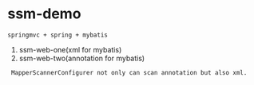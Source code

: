 # ssm-demo

`springmvc + spring + mybatis`

1. ssm-web-one(xml for mybatis)
1. ssm-web-two(annotation for mybatis)

` MapperScannerConfigurer not only can scan annotation but also xml.`